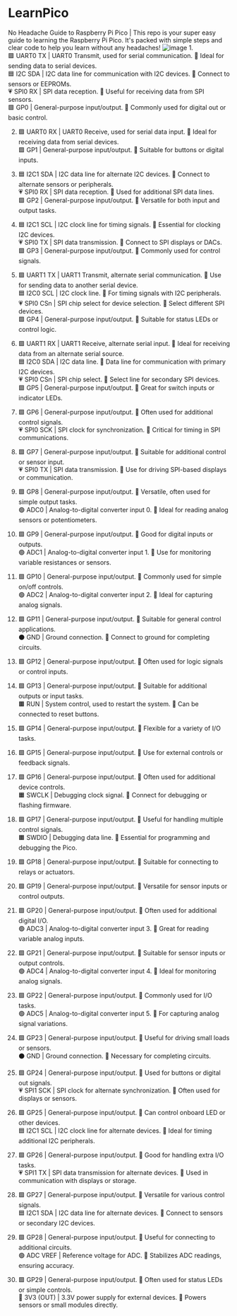# LearnPico
No Headache Guide to Raspberry Pi Pico | This repo is your super easy guide to learning the Raspberry Pi Pico. It's packed with simple steps and clear code to help you learn without any headaches!
![image](https://github.com/user-attachments/assets/acd90499-2c8c-4d1c-bb28-896fca34f381)
1.  
   🟪 UART0 TX | UART0 Transmit, used for serial communication. 📜 Ideal for sending data to serial devices.  
   🟦 I2C SDA | I2C data line for communication with I2C devices. 📜 Connect to sensors or EEPROMs.  
   💗 SPI0 RX | SPI data reception. 📜 Useful for receiving data from SPI sensors.  
   🟩 GP0 | General-purpose input/output. 📜 Commonly used for digital out or basic control.

2.  
   🟪 UART0 RX | UART0 Receive, used for serial data input. 📜 Ideal for receiving data from serial devices.  
   🟩 GP1 | General-purpose input/output. 📜 Suitable for buttons or digital inputs.

3.  
   🟦 I2C1 SDA | I2C data line for alternate I2C devices. 📜 Connect to alternate sensors or peripherals.  
   💗 SPI0 RX | SPI data reception. 📜 Used for additional SPI data lines.  
   🟩 GP2 | General-purpose input/output. 📜 Versatile for both input and output tasks.

4.  
   🟦 I2C1 SCL | I2C clock line for timing signals. 📜 Essential for clocking I2C devices.  
   💗 SPI0 TX | SPI data transmission. 📜 Connect to SPI displays or DACs.  
   🟩 GP3 | General-purpose input/output. 📜 Commonly used for control signals.

5.  
   🟪 UART1 TX | UART1 Transmit, alternate serial communication. 📜 Use for sending data to another serial device.  
   🟦 I2C0 SCL | I2C clock line. 📜 For timing signals with I2C peripherals.  
   💗 SPI0 CSn | SPI chip select for device selection. 📜 Select different SPI devices.  
   🟩 GP4 | General-purpose input/output. 📜 Suitable for status LEDs or control logic.

6.  
   🟪 UART1 RX | UART1 Receive, alternate serial input. 📜 Ideal for receiving data from an alternate serial source.  
   🟦 I2C0 SDA | I2C data line. 📜 Data line for communication with primary I2C devices.  
   💗 SPI0 CSn | SPI chip select. 📜 Select line for secondary SPI devices.  
   🟩 GP5 | General-purpose input/output. 📜 Great for switch inputs or indicator LEDs.

7.  
   🟩 GP6 | General-purpose input/output. 📜 Often used for additional control signals.  
   💗 SPI0 SCK | SPI clock for synchronization. 📜 Critical for timing in SPI communications.

8.  
   🟩 GP7 | General-purpose input/output. 📜 Suitable for additional control or sensor input.  
   💗 SPI0 TX | SPI data transmission. 📜 Use for driving SPI-based displays or communication.

9.  
   🟩 GP8 | General-purpose input/output. 📜 Versatile, often used for simple output tasks.  
   🟢 ADC0 | Analog-to-digital converter input 0. 📜 Ideal for reading analog sensors or potentiometers.

10.  
    🟩 GP9 | General-purpose input/output. 📜 Good for digital inputs or outputs.  
    🟢 ADC1 | Analog-to-digital converter input 1. 📜 Use for monitoring variable resistances or sensors.

11.  
    🟩 GP10 | General-purpose input/output. 📜 Commonly used for simple on/off controls.  
    🟢 ADC2 | Analog-to-digital converter input 2. 📜 Ideal for capturing analog signals.

12.  
    🟩 GP11 | General-purpose input/output. 📜 Suitable for general control applications.  
    ⚫ GND | Ground connection. 📜 Connect to ground for completing circuits.

13.  
    🟩 GP12 | General-purpose input/output. 📜 Often used for logic signals or control inputs.

14.  
    🟩 GP13 | General-purpose input/output. 📜 Suitable for additional outputs or input tasks.  
    🟫 RUN | System control, used to restart the system. 📜 Can be connected to reset buttons.

15.  
    🟩 GP14 | General-purpose input/output. 📜 Flexible for a variety of I/O tasks.

16.  
    🟩 GP15 | General-purpose input/output. 📜 Use for external controls or feedback signals.

17.  
    🟩 GP16 | General-purpose input/output. 📜 Often used for additional device controls.  
    🟧 SWCLK | Debugging clock signal. 📜 Connect for debugging or flashing firmware.

18.  
    🟩 GP17 | General-purpose input/output. 📜 Useful for handling multiple control signals.  
    🟧 SWDIO | Debugging data line. 📜 Essential for programming and debugging the Pico.

19.  
    🟩 GP18 | General-purpose input/output. 📜 Suitable for connecting to relays or actuators.

20.  
    🟩 GP19 | General-purpose input/output. 📜 Versatile for sensor inputs or control outputs.

21.  
    🟩 GP20 | General-purpose input/output. 📜 Often used for additional digital I/O.  
    🟢 ADC3 | Analog-to-digital converter input 3. 📜 Great for reading variable analog inputs.

22.  
    🟩 GP21 | General-purpose input/output. 📜 Suitable for sensor inputs or output controls.  
    🟢 ADC4 | Analog-to-digital converter input 4. 📜 Ideal for monitoring analog signals.

23.  
    🟩 GP22 | General-purpose input/output. 📜 Commonly used for I/O tasks.  
    🟢 ADC5 | Analog-to-digital converter input 5. 📜 For capturing analog signal variations.

24.  
    🟩 GP23 | General-purpose input/output. 📜 Useful for driving small loads or sensors.  
    ⚫ GND | Ground connection. 📜 Necessary for completing circuits.

25.  
    🟩 GP24 | General-purpose input/output. 📜 Used for buttons or digital out signals.  
    💗 SPI1 SCK | SPI clock for alternate synchronization. 📜 Often used for displays or sensors.

26.  
    🟩 GP25 | General-purpose input/output. 📜 Can control onboard LED or other devices.  
    🟦 I2C1 SCL | I2C clock line for alternate devices. 📜 Ideal for timing additional I2C peripherals.

27.  
    🟩 GP26 | General-purpose input/output. 📜 Good for handling extra I/O tasks.  
    💗 SPI1 TX | SPI data transmission for alternate devices. 📜 Used in communication with displays or storage.

28.  
    🟩 GP27 | General-purpose input/output. 📜 Versatile for various control signals.  
    🟦 I2C1 SDA | I2C data line for alternate devices. 📜 Connect to sensors or secondary I2C devices.

29.  
    🟩 GP28 | General-purpose input/output. 📜 Useful for connecting to additional circuits.  
    🟢 ADC VREF | Reference voltage for ADC. 📜 Stabilizes ADC readings, ensuring accuracy.

30.  
    🟩 GP29 | General-purpose input/output. 📜 Often used for status LEDs or simple controls.  
    🔴 3V3 (OUT) | 3.3V power supply for external devices. 📜 Powers sensors or small modules directly.
